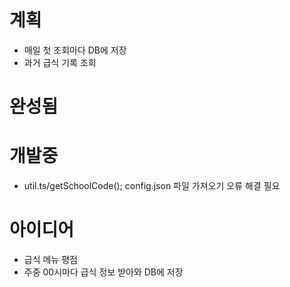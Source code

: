 # 계획
  - 매일 첫 조회마다 DB에 저장
  - 과거 급식 기록 조회

# 완성됨

# 개발중
  - util.ts/getSchoolCode(); config.json 파일 가져오기 오류 해결 필요

# 아이디어
  - 급식 메뉴 평점
  - 주중 00시마다 급식 정보 받아와 DB에 저장
  
